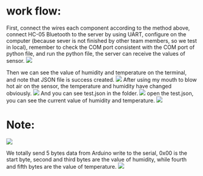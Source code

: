work flow:
======
First, connect the wires each component according to the method above, connect HC-05 Bluetooth to the server by using UART, configure on the computer (because sever is not finished by other team members, so we test in local), remember to check the COM port consistent with the COM port of python file, and run the python file, the server can receive the values of sensor.
![](http://ww1.sinaimg.cn/large/61446e99gy1frg5zn4s1hj20o10b4q4h.jpg)

Then we can see the value of humidity and temperature on the terminal, and note that JSON file is success created.
![](http://ww1.sinaimg.cn/large/61446e99gy1frg61iv8joj20o10f6n0y.jpg)
After using my mouth to blow hot air on the sensor, the temperature and humidity have changed obviously.
![](http://ww1.sinaimg.cn/large/61446e99gy1frg62bimbyj20o10gxgq0.jpg)
And you can see test.json in the folder.
![](http://ww1.sinaimg.cn/large/61446e99gy1frg63nb9owj20o003p74r.jpg)
open the test.json, you can see the current value of humidity and temperature.
![](http://ww1.sinaimg.cn/mw690/61446e99gy1frg64qo778j20ig08et9m.jpg)

Note:
======
![](http://ww1.sinaimg.cn/large/61446e99gy1frg66s505pj20hx0580v8.jpg)

We totally send 5 bytes data from Arduino write to the serial, 0x00 is the start byte, second and third bytes are the value of humidity, while fourth and fifth bytes are the value of temperature.
![](http://ww1.sinaimg.cn/large/61446e99gy1frg67kfl8vj20o1093788.jpg)

